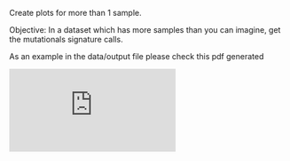 Create plots for more than 1 sample.

Objective:
In a dataset which has more samples than you can imagine, get the mutationals signature calls.


As an example in the data/output file please check this pdf generated 

![test_mutational_signature.pdf](https://github.com/grigri2020/Mutational_signature_plot/blob/master/data/output/test_mutational_signature.pdf)
